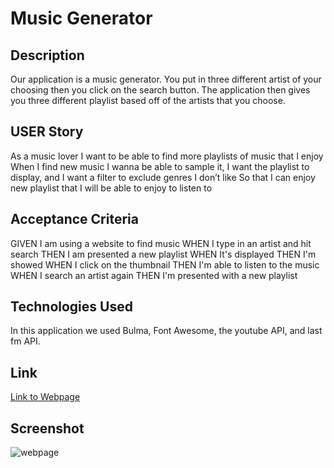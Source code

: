 # Music Generator

## Description
Our application is a music generator. You put in three different artist of your choosing then you click on the search button. The application then gives you three different playlist based off of the artists that you choose.

## USER Story
As a music lover I want to be able to find more playlists of music that I enjoy
When I find new music I wanna be able to sample it, I want the playlist to display, and I want a filter to exclude genres I don’t like
So that I can enjoy new playlist that I will be able to enjoy to listen to


## Acceptance Criteria
GIVEN I am using a website to find music
WHEN I type in an artist and hit search
THEN I am presented a new playlist
WHEN It's displayed 
THEN I'm showed
WHEN I click on the thumbnail
THEN I'm able to listen to the music
WHEN I search an artist again 
THEN I'm presented with a new playlist

## Technologies Used
In this application we used Bulma, Font Awesome, the youtube API, and last fm API.

## Link

[Link to Webpage](https://rubbokate.github.io/Music-Generator/)

## Screenshot

![webpage](src/)
